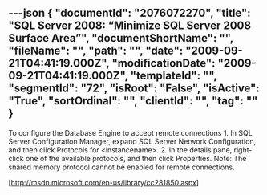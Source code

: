 ---json
{
  "documentId": "2076072270",
  "title": "SQL Server 2008: “Minimize SQL Server 2008 Surface Area”",
  "documentShortName": "",
  "fileName": "",
  "path": "",
  "date": "2009-09-21T04:41:19.000Z",
  "modificationDate": "2009-09-21T04:41:19.000Z",
  "templateId": "",
  "segmentId": "72",
  "isRoot": "False",
  "isActive": "True",
  "sortOrdinal": "",
  "clientId": "",
  "tag": ""
}
---

To configure the Database Engine to accept remote connections 1. In SQL Server Configuration Manager, expand SQL Server Network Configuration, and then click Protocols for &lt;instancename&gt;. 2. In the details pane, right-click one of the available protocols, and then click Properties. Note: The shared memory protocol cannot be enabled for remote connections.

[http://msdn.microsoft.com/en-us/library/cc281850.aspx]
